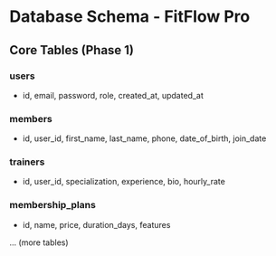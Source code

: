 # Database Schema - FitFlow Pro

## Core Tables (Phase 1)

### users
- id, email, password, role, created_at, updated_at

### members
- id, user_id, first_name, last_name, phone, date_of_birth, join_date

### trainers
- id, user_id, specialization, experience, bio, hourly_rate

### membership_plans
- id, name, price, duration_days, features

... (more tables)